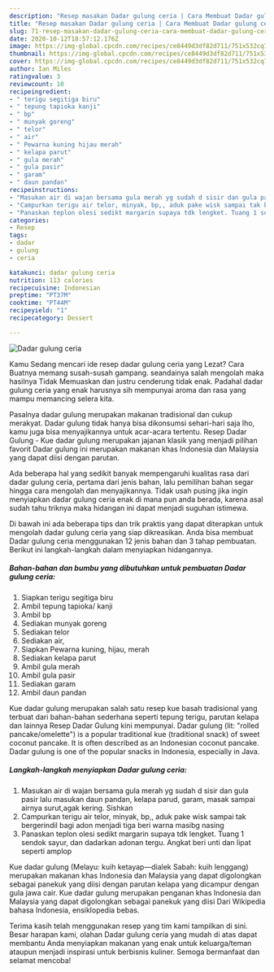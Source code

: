 ```yaml
---
description: "Resep masakan Dadar gulung ceria | Cara Membuat Dadar gulung ceria Yang Enak Dan Lezat"
title: "Resep masakan Dadar gulung ceria | Cara Membuat Dadar gulung ceria Yang Enak Dan Lezat"
slug: 71-resep-masakan-dadar-gulung-ceria-cara-membuat-dadar-gulung-ceria-yang-enak-dan-lezat
date: 2020-10-12T18:57:12.176Z
image: https://img-global.cpcdn.com/recipes/ce8449d3df82d711/751x532cq70/dadar-gulung-ceria-foto-resep-utama.jpg
thumbnail: https://img-global.cpcdn.com/recipes/ce8449d3df82d711/751x532cq70/dadar-gulung-ceria-foto-resep-utama.jpg
cover: https://img-global.cpcdn.com/recipes/ce8449d3df82d711/751x532cq70/dadar-gulung-ceria-foto-resep-utama.jpg
author: Ian Miles
ratingvalue: 3
reviewcount: 10
recipeingredient:
- " terigu segitiga biru"
- " tepung tapioka kanji"
- " bp"
- " munyak goreng"
- " telor"
- " air"
- " Pewarna kuning hijau merah"
- " kelapa parut"
- " gula merah"
- " gula pasir"
- " garam"
- " daun pandan"
recipeinstructions:
- "Masukan air di wajan bersama gula merah yg sudah d sisir dan gula pasir lalu masukan daun pandan, kelapa parud, garam, masak sampai airnya surut,agak kering. Sishkan"
- "Campurkan terigu air telor, minyak, bp,, aduk pake wisk sampai tak bergerindil bagi adon menjadi tiga beri warna masibg nasing"
- "Panaskan teplon olesi sedikt margarin supaya tdk lengket. Tuang 1 sendok sayur, dan dadarkan adonan tergu. Angkat beri unti dan lipat seperti amplop"
categories:
- Resep
tags:
- dadar
- gulung
- ceria

katakunci: dadar gulung ceria 
nutrition: 113 calories
recipecuisine: Indonesian
preptime: "PT37M"
cooktime: "PT44M"
recipeyield: "1"
recipecategory: Dessert

---
```



![Dadar gulung ceria](https://img-global.cpcdn.com/recipes/ce8449d3df82d711/751x532cq70/dadar-gulung-ceria-foto-resep-utama.jpg)

Kamu Sedang mencari ide resep dadar gulung ceria yang Lezat? Cara Buatnya memang susah-susah gampang. seandainya salah mengolah maka hasilnya Tidak Memuaskan dan justru cenderung tidak enak. Padahal dadar gulung ceria yang enak harusnya sih mempunyai aroma dan rasa yang mampu memancing selera kita.

Pasalnya dadar gulung merupakan makanan tradisional dan cukup merakyat. Dadar gulung tidak hanya bisa dikonsumsi sehari-hari saja lho, kamu juga bisa menyajikannya untuk acar-acara tertentu. Resep Dadar Gulung - Kue dadar gulung merupakan jajanan klasik yang menjadi pilihan favorit Dadar gulung ini merupakan makanan khas Indonesia dan Malaysia yang dapat diisi dengan parutan.

Ada beberapa hal yang sedikit banyak mempengaruhi kualitas rasa dari dadar gulung ceria, pertama dari jenis bahan, lalu pemilihan bahan segar hingga cara mengolah dan menyajikannya. Tidak usah pusing jika ingin menyiapkan dadar gulung ceria enak di mana pun anda berada, karena asal sudah tahu triknya maka hidangan ini dapat menjadi suguhan istimewa.


Di bawah ini ada beberapa tips dan trik praktis yang dapat diterapkan untuk mengolah dadar gulung ceria yang siap dikreasikan. Anda bisa membuat Dadar gulung ceria menggunakan 12 jenis bahan dan 3 tahap pembuatan. Berikut ini langkah-langkah dalam menyiapkan hidangannya.

<!--inarticleads1-->

##### Bahan-bahan dan bumbu yang dibutuhkan untuk pembuatan Dadar gulung ceria:

1. Siapkan  terigu segitiga biru
1. Ambil  tepung tapioka/ kanji
1. Ambil  bp
1. Sediakan  munyak goreng
1. Sediakan  telor
1. Sediakan  air,
1. Siapkan  Pewarna kuning, hijau, merah
1. Sediakan  kelapa parut
1. Ambil  gula merah
1. Ambil  gula pasir
1. Sediakan  garam
1. Ambil  daun pandan


Kue dadar gulung merupakan salah satu resep kue basah tradisional yang terbuat dari bahan-bahan sederhana seperti tepung terigu, parutan kelapa dan lainnya Resep Dadar Gulung kini mempunyai. Dadar gulung (lit: &#34;rolled pancake/omelette&#34;) is a popular traditional kue (traditional snack) of sweet coconut pancake. It is often described as an Indonesian coconut pancake. Dadar gulung is one of the popular snacks in Indonesia, especially in Java. 

<!--inarticleads2-->

##### Langkah-langkah menyiapkan Dadar gulung ceria:

1. Masukan air di wajan bersama gula merah yg sudah d sisir dan gula pasir lalu masukan daun pandan, kelapa parud, garam, masak sampai airnya surut,agak kering. Sishkan
1. Campurkan terigu air telor, minyak, bp,, aduk pake wisk sampai tak bergerindil bagi adon menjadi tiga beri warna masibg nasing
1. Panaskan teplon olesi sedikt margarin supaya tdk lengket. Tuang 1 sendok sayur, dan dadarkan adonan tergu. Angkat beri unti dan lipat seperti amplop


Kue dadar gulung (Melayu: kuih ketayap—dialek Sabah: kuih lenggang) merupakan makanan khas Indonesia dan Malaysia yang dapat digolongkan sebagai panekuk yang diisi dengan parutan kelapa yang dicampur dengan gula jawa cair. Kue dadar gulung merupakan penganan khas Indonesia dan Malaysia yang dapat digolongkan sebagai panekuk yang diisi Dari Wikipedia bahasa Indonesia, ensiklopedia bebas. 

Terima kasih telah menggunakan resep yang tim kami tampilkan di sini. Besar harapan kami, olahan Dadar gulung ceria yang mudah di atas dapat membantu Anda menyiapkan makanan yang enak untuk keluarga/teman ataupun menjadi inspirasi untuk berbisnis kuliner. Semoga bermanfaat dan selamat mencoba!
